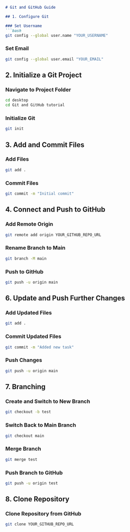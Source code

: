 ```markdown
# Git and GitHub Guide

## 1. Configure Git

### Set Username
```bash
git config --global user.name "YOUR_USERNAME"
```

### Set Email
```bash
git config --global user.email "YOUR_EMAIL"
```

## 2. Initialize a Git Project

### Navigate to Project Folder
```bash
cd desktop
cd Git and GitHub tutorial
```

### Initialize Git
```bash
git init
```

## 3. Add and Commit Files

### Add Files
```bash
git add .
```

### Commit Files
```bash
git commit -m "Initial commit"
```

## 4. Connect and Push to GitHub

### Add Remote Origin
```bash
git remote add origin YOUR_GITHUB_REPO_URL
```

### Rename Branch to Main
```bash
git branch -M main
```

### Push to GitHub
```bash
git push -u origin main
```

## 6. Update and Push Further Changes

### Add Updated Files
```bash
git add .
```

### Commit Updated Files
```bash
git commit -m "Added new task"
```

### Push Changes
```bash
git push -u origin main
```

## 7. Branching

### Create and Switch to New Branch
```bash
git checkout -b test
```

### Switch Back to Main Branch
```bash
git checkout main
```

### Merge Branch
```bash
git merge test
```

### Push Branch to GitHub
```bash
git push -u origin test
```

## 8. Clone Repository

### Clone Repository from GitHub
```bash
git clone YOUR_GITHUB_REPO_URL
```
